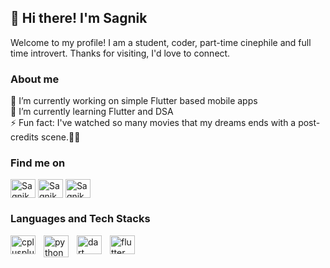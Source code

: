 ## 👋 Hi there! I'm Sagnik

Welcome to my profile! I am a student, coder, part-time cinephile and full time introvert. Thanks for visiting, I'd love to connect.

### About me

🔭 I’m currently working on simple Flutter based mobile apps <br>
🌱 I’m currently learning Flutter and DSA<br>
⚡ Fun fact: I've watched so many movies that my dreams ends with a post-credits scene.🎥✨<br>

### Find me on
<p align="left">
<a href="https://linkedin.com/in/sagnikbarik" target="blank"><img align="center" src="https://cdn.jsdelivr.net/gh/devicons/devicon@latest/icons/linkedin/linkedin-original.svg" alt="SagnikBarik" height="30" width="40" /></a>
<a href="https://www.leetcode.com/sagnikbarik" target="blank"><img align="center" src="https://raw.githubusercontent.com/rahuldkjain/github-profile-readme-generator/master/src/images/icons/Social/leet-code.svg" alt="SagnikBarik" height="30" width="40" /></a>
<a href="https://open.spotify.com/user/94oqe80clg62vffhjh9loprtw?si=d72cdce2a02042b4" target="blank"><img align="center" src="https://www.svgrepo.com/show/475684/spotify-color.svg" alt="Sagnik" height="30" width="40" /></a>
</p>

### Languages and Tech Stacks
<p align="left"> 
<a href="https://cplusplus.com/" target="_blank" rel="noreferrer"> <img align="left" src="https://cdn.jsdelivr.net/gh/devicons/devicon@latest/icons/cplusplus/cplusplus-original.svg" alt="cplusplus" width="40" height="30" style="padding-right:10px"/> </a>
<a href="https://www.python.org" target="_blank" rel="noreferrer"> <img align="left" src="https://cdn.jsdelivr.net/gh/devicons/devicon@latest/icons/python/python-original.svg" alt="python" width="40" height="35" style="padding-right:10px"/> </a>
<a href="https://dart.dev" target="_blank" rel="noreferrer"> <img align="left" src="https://cdn.jsdelivr.net/gh/devicons/devicon@latest/icons/dart/dart-original.svg" alt="dart" width="40" height="30" style="padding-right:10px"/> </a>
<a href="https://flutter.dev" target="_blank" rel="noreferrer"> <img align="left" src="https://cdn.jsdelivr.net/gh/devicons/devicon@latest/icons/flutter/flutter-original.svg" alt="flutter" width="40" height="30" style="padding-right:10px"/> </a>
</p>
